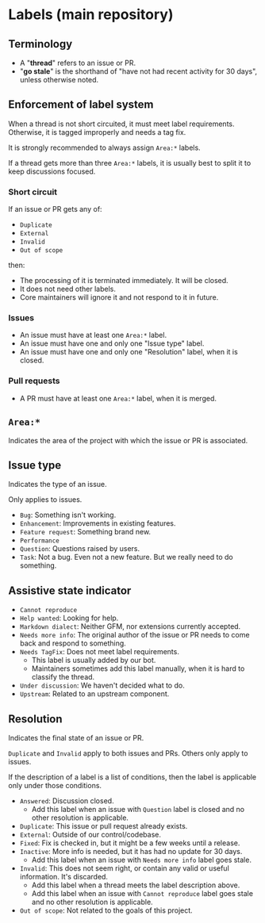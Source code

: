 # Labels (main repository)

## Terminology

* A "**thread**" refers to an issue or PR.
* "**go stale**" is the shorthand of "have not had recent activity for 30 days", unless otherwise noted.

## Enforcement of label system

When a thread is not short circuited, it must meet label requirements. Otherwise, it is tagged improperly and needs a tag fix.

It is strongly recommended to always assign `Area:*` labels.

If a thread gets more than three `Area:*` labels, it is usually best to split it to keep discussions focused.

### Short circuit

If an issue or PR gets any of:

* `Duplicate`
* `External`
* `Invalid`
* `Out of scope`

then:

* The processing of it is terminated immediately. It will be closed.
* It does not need other labels.
* Core maintainers will ignore it and not respond to it in future.

### Issues

* An issue must have at least one `Area:*` label.
* An issue must have one and only one "Issue type" label.
* An issue must have one and only one "Resolution" label, when it is closed.

### Pull requests

* A PR must have at least one `Area:*` label, when it is merged.

## `Area:*`

Indicates the area of the project with which the issue or PR is associated.

## Issue type

Indicates the type of an issue.

Only applies to issues.

* `Bug`: Something isn't working.
* `Enhancement`: Improvements in existing features.
* `Feature request`: Something brand new.
* `Performance`
* `Question`: Questions raised by users.
* `Task`: Not a bug. Even not a new feature. But we really need to do something.

## Assistive state indicator

* `Cannot reproduce`
* `Help wanted`: Looking for help.
* `Markdown dialect`: Neither GFM, nor extensions currently accepted.
* `Needs more info`: The original author of the issue or PR needs to come back and respond to something.
* `Needs TagFix`: Does not meet label requirements.
  * This label is usually added by our bot.
  * Maintainers sometimes add this label manually, when it is hard to classify the thread.
* `Under discussion`: We haven't decided what to do.
* `Upstream`: Related to an upstream component.

## Resolution

Indicates the final state of an issue or PR.

`Duplicate` and `Invalid` apply to both issues and PRs. Others only apply to issues.

If the description of a label is a list of conditions, then the label is applicable only under those conditions.

* `Answered`: Discussion closed.
  * Add this label when an issue with `Question` label is closed and no other resolution is applicable.
* `Duplicate`: This issue or pull request already exists.
* `External`: Outside of our control/codebase.
* `Fixed`: Fix is checked in, but it might be a few weeks until a release.
* `Inactive`: More info is needed, but it has had no update for 30 days.
  * Add this label when an issue with `Needs more info` label goes stale.
* `Invalid`: This does not seem right, or contain any valid or useful information. It's discarded.
  * Add this label when a thread meets the label description above.
  * Add this label when an issue with `Cannot reproduce` label goes stale and no other resolution is applicable.
* `Out of scope`: Not related to the goals of this project.
